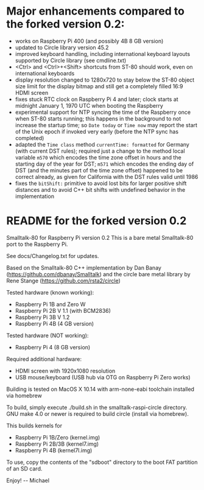 # Major enhancements compared to the forked version 0.2:

- works on Raspberry Pi 400 (and possibly 4B 8 GB version)
- updated to Circle library version 45.2
- improved keyboard handling, including international keyboard layouts supported by Circle library (see cmdline.txt)
- &lt;Ctrl> and &lt;Ctrl>+&lt;Shift> shortcuts from ST-80 should work, even on international keyboards
- display resolution changed to 1280x720 to stay below the ST-80 object size limit for the display bitmap and still get a completely filled 16:9 HDMI screen
- fixes stuck RTC clock on Raspberry Pi 4 and later; clock starts at midnight January 1, 1970 UTC when booting the Raspberry
- experimental support for NTP syncing the time of the Raspberry once when ST-80 starts running; this happens in the background to not increase the startup time; so `Date today` or `Time now` may report the start of the Unix epoch if invoked very early (before the NTP sync has completed)
- adapted the `Time class` method `currentTime: formatted` for Germany (with current DST rules); required just a change to the method local variable `m570` which encodes the time zone offset in hours and the starting day of the year for DST; `m571` which encodes the ending day of DST (and the minutes part of the time zone offset) happened to be correct already, as given for California with the DST rules valid until 1986
- fixes the `bitShift:` primitive to avoid lost bits for larger positive shift distances and to avoid C++ bit shifts with undefined behavior in the implementation

# README for the forked version 0.2

Smalltalk-80 for Raspberry Pi version 0.2
This is a bare metal Smalltalk-80 port to the Raspberry Pi.

See docs/Changelog.txt for updates.

Based on the Smalltalk-80 C++ implementation by Dan Banay (https://github.com/dbanay/Smalltalk)
and the circle bare metal library by Rene Stange (https://github.com/rsta2/circle)

Tested hardware (known working):
- Raspberry Pi 1B and Zero W
- Raspberry Pi 2B V 1.1 (with BCM2836)
- Raspberry Pi 3B V 1.2
- Raspberry Pi 4B (4 GB version)

Tested hardware (NOT working):
- Raspberry Pi 4 (8 GB version)

Required additional hardware:
- HDMI screen with 1920x1080 resolution
- USB mouse/keyboard (USB hub via OTG on Raspberry Pi Zero works)

Building is tested on MacOS X 10.14 with arm-none-eabi toolchain installed via homebrew

To build, simply execute ./build.sh in the smalltalk-raspi-circle directory.
GNU make 4.0 or newer is required to build circle (install via homebrew).

This builds kernels for 
- Raspberry Pi 1B/Zero (kernel.img)
- Raspberry Pi 2B/3B   (kernel7.img)
- Raspberry Pi 4B      (kernel7l.img)

To use, copy the contents of the "sdboot" directory to the boot FAT partition of an SD card.

Enjoy!
-- Michael

